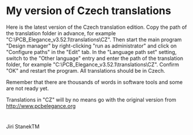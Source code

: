 # My version of Czech translations
Here is the latest version of the Czech translation edition.
Copy the path of the translation folder in advance, for example "C:\PCB_Elegance_v3.52.1\translations\CZ".
Then start the main program "Design manager" by right-clicking "run as administrator" and click on "Configure paths" in the "Edit" tab.
In the "Language path set" setting, switch to the "Other language" entry and enter the path of the translation folder, for example "C:\PCB_Elegance_v3.52.1\translations\CZ".
Confirm "OK" and restart the program.
All translations should be in Czech.

Remember that there are thousands of words in software tools and some are not ready yet.

Translations in "CZ" will by no means go with the original version from http://www.pcbelegance.org
#
Jiri StanekTM
